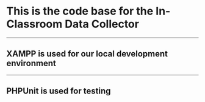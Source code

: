 # This is the code base for the In-Classroom Data Collector
<hr>
<h2>XAMPP is used for our local development environment</h2>
<hr>
<h2>PHPUnit is used for testing</h2>
